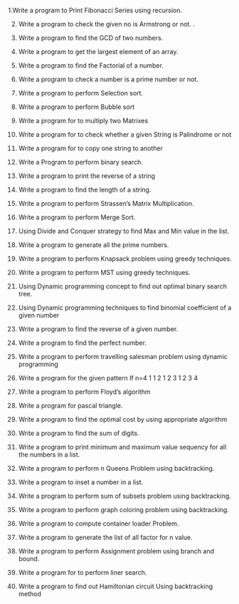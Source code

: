 1.Write a program to Print Fibonacci Series using recursion.

2. Write a program to check the given no is Armstrong or not. .

3. Write a program to find the GCD of two numbers.

4. Write a program to get the largest element of an array.

5. Write a program to find the Factorial of a number.

6. Write a program to check a number is a prime number or not.

7. Write a program to perform Selection sort.

8. Write a program to perform Bubble sort

9. Write a program for to multiply two Matrixes

10. Write a program for to check whether a given String is Palindrome or not

11. Write a program for to copy one string to another

12. Write a Program to perform binary search.

13. Write a program to print the reverse of a string

14. Write a program to find the length of a string.

15. Write a program to perform Strassen’s Matrix Multiplication.

16. Write a program to perform Merge Sort.

17. Using Divide and Conquer strategy to find Max and Min value in the list.

18. Write a program to generate all the prime numbers.

19. Write a program to perform Knapsack problem using greedy techniques.

20. Write a program to perform MST using greedy techniques.

21. Using Dynamic programming concept to find out optimal binary search tree.

22. Using Dynamic programming techniques to find binomial coefficient of a given number

23. Write a program to find the reverse of a given number.

24. Write a program to find the perfect number.

25. Write a program to perform travelling salesman problem using dynamic programming

26. Write a program for the given pattern
If n=4 1
1 2
1 2 3
1 2 3 4

27. Write a program to perform Floyd’s algorithm

28. Write a program for pascal triangle.

29. Write a program to find the optimal cost by using appropriate algorithm

30. Write a program to find the sum of digits.

31. Write a program to print minimum and maximum value sequency for all the numbers in a
list.

32. Write a program to perform n Queens Problem using backtracking.

33. Write a program to inset a number in a list.

34. Write a program to perform sum of subsets problem using backtracking.

35. Write a program to perform graph coloring problem using backtracking.

36. Write a program to compute container loader Problem.

37. Write a program to generate the list of all factor for n value.

38. Write a program to perform Assignment problem using branch and bound.

39. Write a program for to perform liner search.

40. Write a program to find out Hamiltonian circuit Using backtracking method
